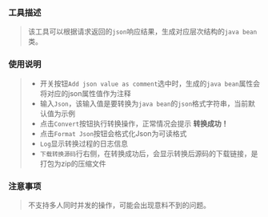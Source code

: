 ### 工具描述
> 该工具可以根据请求返回的`json`响应结果，生成对应层次结构的`java bean`类。

### 使用说明
> - 开关按钮`Add json value as comment`选中时，生成的`java bean`属性会将对应的json属性值作为注释
> - 输入`Json`，该输入值是要转换为`java bean`的`json`格式字符串，当前默认值为示例
> - 点击`Convert`按钮执行转换操作，正常情况会提示 **转换成功！**
> - 点击`Format Json`按钮会格式化Json为可读格式
> - `Log`显示转换过程的日志信息
> - `下载转换源码`行右侧，在转换成功后，会显示转换后源码的下载链接，是打包为zip的压缩文件

### 注意事项
> 不支持多人同时并发的操作，可能会出现意料不到的问题。